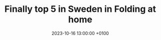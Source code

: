 ---
title: Finally top 5 in Sweden in Folding at home
date: 2023-10-16 13:00:00 +0100
categories: [homelab]
tags: [homelab]     # TAG names should always be lowercase
comments: false
---